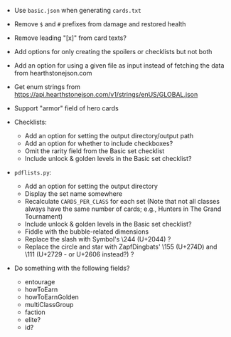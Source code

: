 - Use `basic.json` when generating `cards.txt`
- Remove `$` and `#` prefixes from damage and restored health
- Remove leading "[x]" from card texts?
- Add options for only creating the spoilers or checklists but not both
- Add an option for using a given file as input instead of fetching the data
  from hearthstonejson.com
- Get enum strings from
  <https://api.hearthstonejson.com/v1/strings/enUS/GLOBAL.json>

- Support "armor" field of hero cards

- Checklists:
    - Add an option for setting the output directory/output path
    - Add an option for whether to include checkboxes?
    - Omit the rarity field from the Basic set checklist
    - Include unlock & golden levels in the Basic set checklist?

- `pdflists.py`:
    - Add an option for setting the output directory
    - Display the set name somewhere
    - Recalculate `CARDS_PER_CLASS` for each set (Note that not all classes
      always have the same number of cards; e.g., Hunters in The Grand
      Tournament)
    - Include unlock & golden levels in the Basic set checklist?
    - Fiddle with the bubble-related dimensions
    - Replace the slash with Symbol's \244 (U+2044) ?
    - Replace the circle and star with ZapfDingbats' \155 (U+274D) and \111
      (U+2729 - or U+2606 instead?) ?

- Do something with the following fields?
    - entourage
    - howToEarn
    - howToEarnGolden
    - multiClassGroup
    - faction
    - elite?
    - id?
